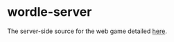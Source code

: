 # wordle-server

The server-side source for the web game detailed [here](https://github.com/KDLeslie/wordle).

